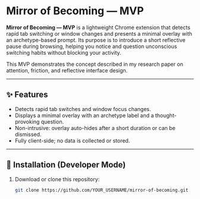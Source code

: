 # Mirror of Becoming — MVP

**Mirror of Becoming — MVP** is a lightweight Chrome extension that detects rapid tab switching or window changes and presents a minimal overlay with an archetype-based prompt. Its purpose is to introduce a short reflective pause during browsing, helping you notice and question unconscious switching habits without blocking your activity.

This MVP demonstrates the concept described in my research paper on attention, friction, and reflective interface design.

---

## ✨ Features
- Detects rapid tab switches and window focus changes.
- Displays a minimal overlay with an archetype label and a thought-provoking question.
- Non-intrusive: overlay auto-hides after a short duration or can be dismissed.
- Fully client-side; no data is collected or stored.

---

## 🚀 Installation (Developer Mode)
1. Download or clone this repository:
   ```bash
   git clone https://github.com/YOUR_USERNAME/mirror-of-becoming.git

   